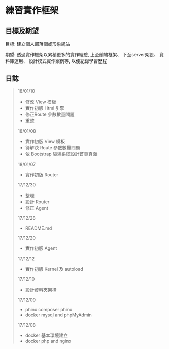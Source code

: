 # 練習實作框架 #

## 目標及期望 ##

目標: 建立個人部落個或形象網站

期望: 透過實作框架以累積更多的實作經驗,
上至前端框架、
下至server架設、
資料庫運用、
設計模式實作案例等,
以便紀錄學習歷程



## 日誌 ##
> 18/01/10
> - 修改 View 模板
> - 實作初版 Html 引擎
> - 修正Route 參數數量問題
> - 重整
>
> 18/01/08
> - 實作初版 View 模板
> - 待解決 Route 參數數量問題
> - 依 Bootstrap 隔線系統設計首頁頁面
>
> 18/01/07
> - 實作初版 Router
>
> 17/12/30
> - 整理
> - 設計 Router
> - 修正 Agent
>
> 17/12/28
> - README.md
>
> 17/12/20
> - 實作初版 Agent
> 
> 17/12/12
> - 實作初版 Kernel 及 autoload
> 
> 17/12/10
> - 設計資料夾架構
>
> 17/12/09
> - phinx composer phinx
> - docker mysql and phpMyAdmin
>
> 17/12/08
> - docker 基本環境建立
> - docker php and nginx
